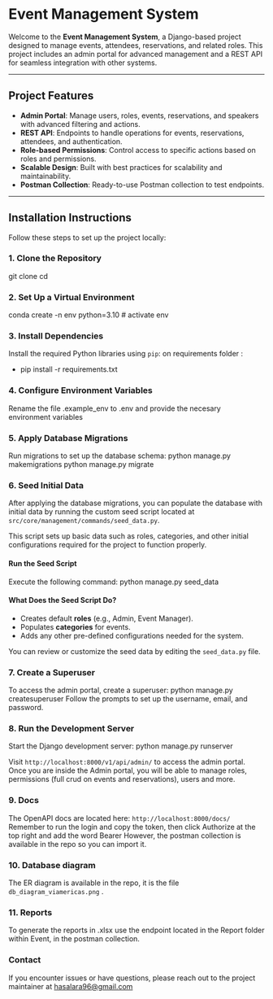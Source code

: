 # Event Management System

Welcome to the **Event Management System**, a Django-based project designed to manage events, attendees, reservations, and related roles. This project includes an admin portal for advanced management and a REST API for seamless integration with other systems.

---

## Project Features

- **Admin Portal**: Manage users, roles, events, reservations, and speakers with advanced filtering and actions.
- **REST API**: Endpoints to handle operations for events, reservations, attendees, and authentication.
- **Role-based Permissions**: Control access to specific actions based on roles and permissions.
- **Scalable Design**: Built with best practices for scalability and maintainability.
- **Postman Collection**: Ready-to-use Postman collection to test endpoints.

---

## Installation Instructions

Follow these steps to set up the project locally:

### 1. Clone the Repository

git clone <repository-url> cd <project-folder>

### 2. Set Up a Virtual Environment

conda create -n env python=3.10 # activate env

### 3. Install Dependencies
Install the required Python libraries using `pip`:
on requirements folder :
* pip install -r requirements.txt

### 4. Configure Environment Variables
Rename the file .example_env to .env and provide the necesary environment variables

### 5. Apply Database Migrations
Run migrations to set up the database schema:
python manage.py makemigrations python manage.py migrate

### 6. Seed Initial Data
After applying the database migrations, you can populate the database with initial data by running the custom seed script located at `src/core/management/commands/seed_data.py`.

This script sets up basic data such as roles, categories, and other initial configurations required for the project to function properly.

#### Run the Seed Script
Execute the following command:
python manage.py seed_data

#### What Does the Seed Script Do?
- Creates default **roles** (e.g., Admin, Event Manager).
- Populates **categories** for events.
- Adds any other pre-defined configurations needed for the system.

You can review or customize the seed data by editing the `seed_data.py` file.

### 7. Create a Superuser
To access the admin portal, create a superuser:
python manage.py createsuperuser
Follow the prompts to set up the username, email, and password.

### 8. Run the Development Server
Start the Django development server:
python manage.py runserver

Visit `http://localhost:8000/v1/api/admin/` to access the admin portal.
Once you are inside the Admin portal, you will be able to manage roles, permissions (full crud on events and reservations), users and more.

### 9. Docs
The OpenAPI docs are located here: `http://localhost:8000/docs/`
Remember to run the login and copy the token, then click Authorize at the top right and add the word Bearer <token>
However, the postman collection is available in the repo so you can import it.

### 10. Database diagram
The ER diagram is available in the repo, it is the file `db_diagram_viamericas.png` .

### 11. Reports
To generate the reports in .xlsx use the endpoint located in the Report folder within Event, in the postman collection.

### Contact
If you encounter issues or have questions, please reach out to the project maintainer at hasalara96@gmail.com